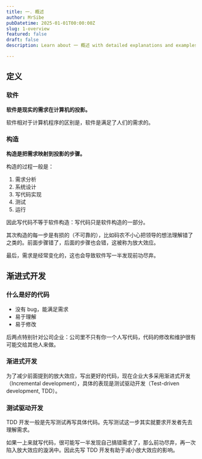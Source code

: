 ```yaml
---
title: 一. 概述
author: MrSibe
pubDatetime: 2025-01-01T00:00:00Z
slug: 1-overview
featured: false
draft: false
description: Learn about 一 概述 with detailed explanations and examples.

---
```

## 定义

### 软件

**软件是现实的需求在计算机的投影。**

软件相对于计算机程序的区别是，软件是满足了人们的需求的。

### 构造

**构造是把需求映射到投影的步骤。**

构造的过程一般是：

1. 需求分析
2. 系统设计
3. 写代码实现
4. 测试
5. 运行

因此写代码不等于软件构造：写代码只是软件构造的一部分。

其次构造的每一步是有损的（不可靠的），比如码农不小心把领导的想法理解错了之类的。前面步骤错了，后面的步骤也会错，这被称为放大效应。

最后，需求是经常变化的，这也会导致软件写一半发现前功尽弃。

## 渐进式开发

### 什么是好的代码

- 没有 bug，能满足需求
- 易于理解
- 易于修改

后两点特别针对公司企业：公司里不只有你一个人写代码，代码的修改和维护很有可能交给其他人来做。

### 渐进式开发

为了减少前面提到的放大效应，写出更好的代码，现在企业大多采用渐进式开发（Incremental development），具体的表现是测试驱动开发（Test-driven development, TDD）。

### 测试驱动开发

TDD 开发一般是先写测试再写具体代码。先写测试这一步其实就要求开发者先去理解需求。

如果一上来就写代码，很可能写一半发现自己搞错需求了，那么前功尽弃，再一次陷入放大效应的漩涡中。因此先写 TDD 开发有助于减小放大效应的影响。



